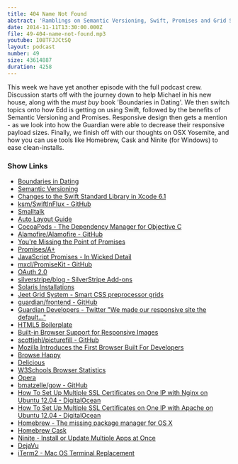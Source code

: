 ```yaml
---
title: 404 Name Not Found
abstract: 'Ramblings on Semantic Versioning, Swift, Promises and Grid Systems'
date: 2014-11-11T13:30:00.000Z
file: 49-404-name-not-found.mp3
youtube: I08TFJJCtSQ
layout: podcast
number: 49
size: 43614887
duration: 4258
---
```


This week we have yet another episode with the full podcast crew.
Discussion starts off with the journey down to help Michael in his new house, along with the *must buy* book 'Boundaries in Dating'.
We then switch topics onto how Edd is getting on using Swift, followed by the benefits of Semantic Versioning and Promises.
Responsive design then gets a mention - as we look into how the Guardian were able to decrease their responsive payload sizes.
Finally, we finish off with our thoughts on OSX Yosemite, and how you can use tools like Homebrew, Cask and Ninite (for Windows) to ease clean-installs.

### Show Links

- [Boundaries in Dating](http://www.amazon.co.uk/Boundaries-Dating-Making-Work/dp/0310200342)
- [Semantic Versioning](http://semver.org/)
- [Changes to the Swift Standard Library in Xcode 6.1](http://airspeedvelocity.net/2014/09/10/changes-to-the-swift-standard-library-in-xcode-6-1/)
- [ksm/SwiftInFlux - GitHub](https://github.com/ksm/SwiftInFlux)
- [Smalltalk](http://en.wikipedia.org/wiki/Smalltalk)
- [Auto Layout Guide](https://developer.apple.com/library/ios/documentation/UserExperience/Conceptual/AutolayoutPG/Introduction/Introduction.html)
- [CocoaPods - The Dependency Manager for Objective C](http://cocoapods.org/)
- [Alamofire/Alamofire - GitHub](https://github.com/Alamofire/Alamofire)
- [You're Missing the Point of Promises](https://blog.domenic.me/youre-missing-the-point-of-promises/)
- [Promises/A+](https://promisesaplus.com/)
- [JavaScript Promises - In Wicked Detail](http://dailyjs.com/2014/02/20/promises-in-detail/)
- [mxcl/PromiseKit - GitHub](https://github.com/mxcl/PromiseKit)
- [OAuth 2.0](http://oauth.net/2/)
- [silverstripe/blog - SilverStripe Add-ons](http://addons.silverstripe.org/add-ons/silverstripe/blog)
- [Solaris Installations](http://www.solarisinstallations.co.uk/)
- [Jeet Grid System - Smart CSS preprocessor grids](http://jeet.gs/)
- [guardian/frontend - GitHub](https://github.com/guardian/frontend)
- [Guardian Developers - Twitter "We made our responsive site the default..."](https://twitter.com/gdndevelopers/status/527881006834282496)
- [HTML5 Boilerplate](http://html5boilerplate.com/)
- [Built-in Browser Support for Responsive Images](http://www.html5rocks.com/en/tutorials/responsive/picture-element/)
- [scottjehl/picturefill - GitHub](https://github.com/scottjehl/picturefill)
- [Mozilla Introduces the First Browser Built For Developers](https://hacks.mozilla.org/2014/11/mozilla-introduces-the-first-browser-built-for-developers-firefox-developer-edition/)
- [Browse Happy](http://browsehappy.com/)
- [Delicious](https://delicious.com/)
- [W3Schools Browser Statistics](http://www.w3schools.com/browsers/browsers_stats.asp)
- [Opera](http://www.opera.com/)
- [bmatzelle/gow - GitHub](https://github.com/bmatzelle/gow)
- [How To Set Up Multiple SSL Certificates on One IP with Nginx on Ubuntu 12.04 - DigitalOcean](https://www.digitalocean.com/community/tutorials/how-to-set-up-multiple-ssl-certificates-on-one-ip-with-nginx-on-ubuntu-12-04)
- [How To Set Up Multiple SSL Certificates on One IP with Apache on Ubuntu 12.04 - DigitalOcean](https://www.digitalocean.com/community/tutorials/how-to-set-up-multiple-ssl-certificates-on-one-ip-with-apache-on-ubuntu-12-04)
- [Homebrew - The missing package manager for OS X](http://brew.sh/)
- [Homebrew Cask](http://caskroom.io/)
- [Ninite - Install or Update Multiple Apps at Once](https://ninite.com/)
- [DejaVu](http://dejavu-fonts.org/wiki/Main_Page)
- [iTerm2 - Mac OS Terminal Replacement](http://iterm2.com/)
